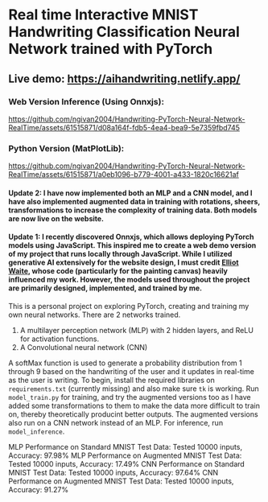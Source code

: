 # Real time Interactive MNIST Handwriting Classification Neural Network trained with PyTorch
## Live demo: https://aihandwriting.netlify.app/

### Web Version Inference (Using Onnxjs):
https://github.com/ngivan2004/Handwriting-PyTorch-Neural-Network-RealTime/assets/61515871/d08a164f-fdb5-4ea4-bea9-5e7359fbd745
### Python Version (MatPlotLib):
https://github.com/ngivan2004/Handwriting-PyTorch-Neural-Network-RealTime/assets/61515871/a0eb1096-b779-4001-a433-1820c16621af


#### Update 2: I have now implemented both an MLP and a CNN model, and I have also implemented augmented data in training with rotations, sheers, transformations to increase the complexity of training data. Both models are now live on the website.

#### Update 1: I recently discovered Onnxjs, which allows deploying PyTorch models using JavaScript. This inspired me to create a web demo version of my project that runs locally through JavaScript. While I utilized generative AI extensively for the website design, I must credit [Elliot Waite](https://www.youtube.com/@elliotwaite), whose code (particularly for the painting canvas) heavily influenced my work. However, the models used throughout the project are primarily designed, implemented, and trained by me.

This is a personal project on exploring PyTorch, creating and training my own neural networks. There are 2 networks trained.


1. A multilayer perception network (MLP) with 2 hidden layers, and ReLU for activation functions.
2. A Convolutional neural network (CNN)


A softMax function is used to generate a probability distribution from 1 through 9 based on the handwriting of the user and it updates in real-time as the user is writing. To begin, install the required libraries on ```requirements.txt``` (currently missing)  and also make sure ```tk``` is working. Run ```model_train.py``` for training, and try the augmented versions too as I have added some transformations to them to make the data more difficult to train on, thereby theoretically producint better outputs. The augmented versions also run on a CNN network instead of an MLP. For inference, run ```model_inference```.

MLP Performance on Standard MNIST Test Data: Tested 10000 inputs, Accuracy: 97.98%
MLP Performance on Augmented MNIST Test Data: Tested 10000 inputs, Accuracy: 17.49%
CNN Performance on Standard MNIST Test Data: Tested 10000 inputs, Accuracy: 97.64%
CNN Performance on Augmented MNIST Test Data: Tested 10000 inputs, Accuracy: 91.27%
